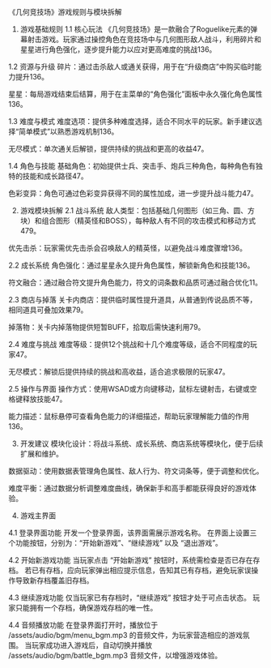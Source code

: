 《几何竞技场》游戏规则与模块拆解
1. 游戏基础规则
1.1 核心玩法
《几何竞技场》是一款融合了Roguelike元素的弹幕射击游戏。玩家通过操控角色在竞技场中与几何图形敌人战斗，利用碎片和星星进行角色强化，逐步提升能力以应对更高难度的挑战136。

1.2 资源与升级
碎片：通过击杀敌人或通关获得，用于在“升级商店”中购买临时能力提升136。

星星：每局游戏结束后结算，用于在主菜单的“角色强化”面板中永久强化角色属性136。

1.3 难度与模式
难度选项：提供多种难度选择，适合不同水平的玩家。新手建议选择“简单模式”以熟悉游戏机制136。

无尽模式：单次通关后解锁，提供持续的挑战和更高的收益47。

1.4 角色与技能
基础角色：初始提供士兵、突击手、炮兵三种角色，每种角色有独特的技能和成长路径47。

色彩变异：角色可通过色彩变异获得不同的属性加成，进一步提升战斗能力47。

2. 游戏模块拆解
2.1 战斗系统
敌人类型：包括基础几何图形（如三角、圆、方块）和组合图形（精英怪和BOSS），每种敌人有不同的攻击模式和移动方式479。

优先击杀：玩家需优先击杀会召唤敌人的精英怪，以避免战斗难度骤增136。

2.2 成长系统
角色强化：通过星星永久提升角色属性，解锁新角色和技能136。

符文融合：通过融合符文提升角色能力，符文的词条数和品质可通过融合优化11。

2.3 商店与掉落
关卡内商店：提供临时属性提升道具，从普通到传说品质不等，相同道具可叠加效果79。

掉落物：关卡内掉落物提供短暂BUFF，拾取后需快速利用79。

2.4 难度与挑战
难度等级：提供12个挑战和十几个难度等级，适合不同程度的玩家47。

无尽模式：解锁后提供持续的挑战和高收益，适合追求极限的玩家47。

2.5 操作与界面
操作方式：使用WSAD或方向键移动，鼠标左键射击，右键或空格键释放技能47。

能力描述：鼠标悬停可查看角色能力的详细描述，帮助玩家理解能力值的作用136。

3. 开发建议
模块化设计：将战斗系统、成长系统、商店系统等模块化，便于后续扩展和维护。

数据驱动：使用数据表管理角色属性、敌人行为、符文词条等，便于调整和优化。

难度平衡：通过数据分析调整难度曲线，确保新手和高手都能获得良好的游戏体验。

4. 游戏主界面

4.1 登录界面功能
开发一个登录界面，该界面需展示游戏名称。
在界面上设置三个功能按钮，分别为：“开始新游戏”、“继续游戏” 以及 “退出游戏”。

4.2 开始新游戏功能
当玩家点击 “开始新游戏” 按钮时，系统需检查是否已存在存档。
若已有存档，应向玩家弹出相应提示信息，告知其已有存档，避免玩家误操作导致新存档覆盖旧存档。

4.3 继续游戏功能
仅当玩家已有存档时，“继续游戏” 按钮才处于可点击状态。
玩家只能拥有一个存档，确保游戏存档的唯一性。

4.4 音频播放功能
在登录界面打开时，播放位于 /assets/audio/bgm/menu_bgm.mp3 的音频文件，为玩家营造相应的游戏氛围。
当玩家成功进入游戏后，自动切换并播放 /assets/audio/bgm/battle_bgm.mp3 音频文件，以增强游戏体验。